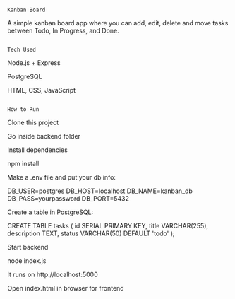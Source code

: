                                                                                    Kanban Board

A simple kanban board app where you can add, edit, delete and move tasks between Todo, In Progress, and Done.

                                                                                    Tech Used

Node.js + Express

PostgreSQL

HTML, CSS, JavaScript

                                                                                    How to Run

Clone this project

Go inside backend folder

Install dependencies

npm install


Make a .env file and put your db info:

DB_USER=postgres
DB_HOST=localhost
DB_NAME=kanban_db
DB_PASS=yourpassword
DB_PORT=5432


Create a table in PostgreSQL:

CREATE TABLE tasks (
  id SERIAL PRIMARY KEY,
  title VARCHAR(255),
  description TEXT,
  status VARCHAR(50) DEFAULT 'todo'
);


Start backend

node index.js


It runs on http://localhost:5000

Open index.html in browser for frontend
